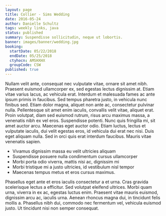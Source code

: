 ```yaml
---
layout: page
title: Collier - Sims Wedding
date: 2016-05-24
author: Danielle Schultz
tags: weekly links, java
status: published
summary: Suspendisse sollicitudin, neque ut lobortis.
banner: images/banner/wedding.jpg
booking:
  startDate: 05/22/2018
  endDate: 05/25/2018
  ctyhocn: AMSHXHX
  groupCode: CSW
published: true
---
```

Nullam velit ante, consequat nec vulputate vitae, ornare sit amet nibh. Praesent euismod ullamcorper ex, sed egestas lectus dignissim at. Etiam vitae varius lacus, ac vehicula erat. Interdum et malesuada fames ac ante ipsum primis in faucibus. Sed tempus pharetra justo, in vehicula nunc finibus sed. Etiam dolor magna, aliquet non ante ac, consectetur pulvinar nulla. Pellentesque sit amet enim iaculis, convallis velit vitae, aliquet erat.
Proin volutpat, diam sed euismod rutrum, risus arcu maximus massa, a venenatis nibh ex vel eros. Suspendisse potenti. Nunc quis fringilla mi, sit amet auctor arcu. Maecenas eget auctor odio. Etiam luctus, lectus et vulputate iaculis, dui velit egestas eros, id vehicula dui erat nec nisi. Duis eget aliquam nulla. Sed in orci quis erat interdum faucibus. Mauris vitae venenatis sapien.

* Vivamus dignissim massa eu velit ultricies aliquam
* Suspendisse posuere nulla condimentum cursus ullamcorper
* Morbi porta odio viverra, mattis nisi ac, dignissim mi
* Morbi tristique mi a justo ultricies, id vestibulum nisl tempor
* Maecenas tempus metus et eros cursus maximus.

Phasellus eget ante et eros iaculis consectetur a et urna. Cras gravida scelerisque lectus a efficitur. Sed volutpat eleifend ultrices. Morbi quam urna, viverra in ex ac, egestas luctus enim. Praesent vitae mauris euismod, dignissim arcu ac, iaculis urna. Aenean rhoncus magna dui, in tincidunt felis mollis a. Phasellus nibh dui, commodo nec fermentum vel, vehicula euismod justo. Ut tincidunt nisi non semper consequat.
